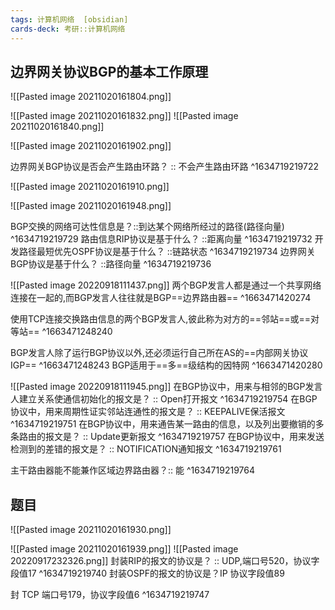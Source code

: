 ```yaml
---
tags: 计算机网络  [obsidian]
cards-deck: 考研::计算机网络
---
```



## 边界网关协议BGP的基本工作原理

![[Pasted image 20211020161804.png]]

![[Pasted image 20211020161832.png]]
![[Pasted image 20211020161840.png]]

![[Pasted image 20211020161902.png]]

边界网关BGP协议是否会产生路由环路？ :: 不会产生路由环路 ^1634719219722


![[Pasted image 20211020161910.png]]




![[Pasted image 20211020161948.png]]

  
BGP交换的网络可达性信息是？::到达某个网络所经过的路径(路径向量) ^1634719219729
路由信息RIP协议是基于什么？ ::距离向量 ^1634719219732
开发路径最短优先OSPF协议是基于什么？ ::链路状态 ^1634719219734
边界网关BGP协议是基于什么？ ::路径向量 ^1634719219736


![[Pasted image 20220918111437.png]]
两个BGP发言人都是通过一个共享网络连接在一起的,而BGP发言人往往就是BGP==边界路由器==
^1663471420274

使用TCP连接交换路由信息的两个BGP发言人,彼此称为对方的==邻站==或==对等站==
^1663471248240

BGP发言人除了运行BGP协议以外,还必须运行自己所在AS的==内部网关协议IGP== 
^1663471248243
BGP适用于==多==级结构的因特网
^1663471420280

![[Pasted image 20220918111945.png]]
在BGP协议中，用来与相邻的BGP发言人建立关系使通信初始化的报文是？ :: Open打开报文 ^1634719219754
在BGP协议中，用来周期性证实邻站连通性的报文是？ :: KEEPALIVE保活报文 ^1634719219751
在BGP协议中，用来通告某一路由的信息，以及列出要撤销的多条路由的报文是？ :: Update更新报文 ^1634719219757
在BGP协议中，用来发送检测到的差错的报文是？ :: NOTIFICATION通知报文 ^1634719219761

主干路由器能不能兼作区域边界路由器？:: 能 ^1634719219764


## 题目
![[Pasted image 20211020161930.png]] 


![[Pasted image 20211020161939.png]] 
![[Pasted image 20220917232326.png]]
封装RIP的报文的协议是？ :: UDP,端口号520，协议字段值17 ^1634719219740
封装OSPF的报文的协议是？IP 协议字段值89

封 TCP 端口号179，协议字段值6 ^1634719219747
